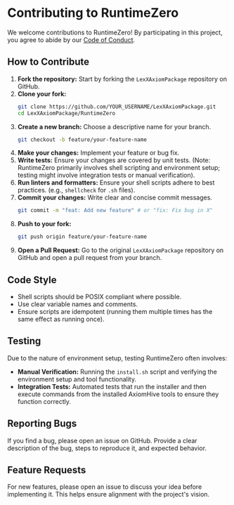 # Contributing to RuntimeZero

We welcome contributions to RuntimeZero! By participating in this project, you agree to abide by our [Code of Conduct](CODE_OF_CONDUCT.md).

## How to Contribute

1.  **Fork the repository:** Start by forking the `LexXAxiomPackage` repository on GitHub.
2.  **Clone your fork:**
    ```bash
    git clone https://github.com/YOUR_USERNAME/LexXAxiomPackage.git
    cd LexXAxiomPackage/RuntimeZero
    ```
3.  **Create a new branch:** Choose a descriptive name for your branch.
    ```bash
    git checkout -b feature/your-feature-name
    ```
4.  **Make your changes:** Implement your feature or bug fix.
5.  **Write tests:** Ensure your changes are covered by unit tests. (Note: RuntimeZero primarily involves shell scripting and environment setup; testing might involve integration tests or manual verification).
6.  **Run linters and formatters:** Ensure your shell scripts adhere to best practices. (e.g., `shellcheck` for `.sh` files).
7.  **Commit your changes:** Write clear and concise commit messages.
    ```bash
    git commit -m "feat: Add new feature" # or "fix: Fix bug in X"
    ```
8.  **Push to your fork:**
    ```bash
    git push origin feature/your-feature-name
    ```
9.  **Open a Pull Request:** Go to the original `LexXAxiomPackage` repository on GitHub and open a pull request from your branch.

## Code Style

*   Shell scripts should be POSIX compliant where possible.
*   Use clear variable names and comments.
*   Ensure scripts are idempotent (running them multiple times has the same effect as running once).

## Testing

Due to the nature of environment setup, testing RuntimeZero often involves:

*   **Manual Verification:** Running the `install.sh` script and verifying the environment setup and tool functionality.
*   **Integration Tests:** Automated tests that run the installer and then execute commands from the installed AxiomHive tools to ensure they function correctly.

## Reporting Bugs

If you find a bug, please open an issue on GitHub. Provide a clear description of the bug, steps to reproduce it, and expected behavior.

## Feature Requests

For new features, please open an issue to discuss your idea before implementing it. This helps ensure alignment with the project's vision.
